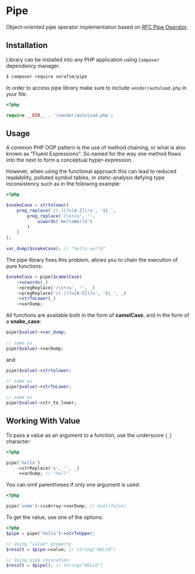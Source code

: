 # Pipe

Object-oriented pipe operator implementation based 
on [RFC Pipe Operator](https://wiki.php.net/rfc/pipe-operator).


## Installation

Library can be installed into any PHP application 
using `Composer` dependency manager.

```sh
$ composer require serafim/pipe
```

In order to access pipe library make sure to include `vendor/autoload.php` 
in your file.

```php
<?php

require __DIR__ . '/vendor/autoload.php';
```

## Usage

A common PHP OOP pattern is the use of method chaining, or what is 
also known as "Fluent Expressions". So named for the way one method 
flows into the next to form a conceptual hyper-expression.

However, when using the functional approach this can lead to reduced 
readability, polluted symbol tables, or static-analysis defying 
type inconsistency such as in the following example:

```php
<?php

$snakeCase = strtolower(
    preg_replace('/(.)(?=[A-Z])/u', '$1_', 
        preg_replace('/\s+/u', '', 
            ucwords('HelloWorld')
        )
    )
);
             
var_dump($snakeCase); // "hello_world"
```

The pipe library fixes this problem, allows you to 
chain the execution of pure functions:

```php
$snakeCase = pipe($camelCase)
    ->ucwords(_)
    ->pregReplace('/\s+/u', '', _)
    ->pregReplace('/(.)(?=[A-Z])/u', '$1_', _)
    ->strToLower(_)
    ->varDump;
```

All functions are available both in the form of **camelCase**, 
and in the form of a **snake_case**:
  
```php
pipe($value)->var_dump;
 
// same as
pipe($value)->varDump;
```

and

```php
pipe($value)->strtolower;
 
// same as
pipe($value)->strToLower;

// same as
pipe($value)->str_to_lower;
```


## Working With Value

To pass a value as an argument to a function, use the 
underscore (`_`) character:

```php
<?php

pipe('hello')
    ->strReplace('o', '', _)
    ->varDump; // "hell"
```

You can omit parentheses if only one argument is used:

```php
<?php

pipe('some')->isArray->varDump; // bool(false) 
```

To get the value, use one of the options:

```php
<?php
$pipe = pipe('hello')->strToUpper;

// Using "value" property
$result = $pipe->value; // string("HELLO")

// Using pipe invocation
$result = $pipe(); // string("HELLO")
```

